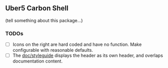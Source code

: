 ## Uber5 Carbon Shell

(tell something about this package...)

### TODOs

- [ ] Icons on the right are hard coded and have no function. Make configurable with reasonable defaults.
- [ ] The [doc/styleguide](https://uber5.github.io/carbon-shell/) displays the header as its own header, and overlaps documentation content.
